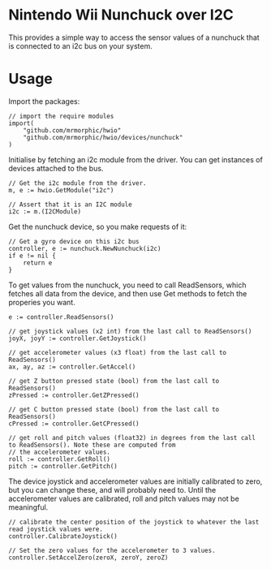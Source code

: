 # Nintendo Wii Nunchuck over I2C

This provides a simple way to access the sensor values of a nunchuck that is connected to an i2c bus on your system.

# Usage

Import the packages:

	// import the require modules
	import(
		"github.com/mrmorphic/hwio"
		"github.com/mrmorphic/hwio/devices/nunchuck"
	)

Initialise by fetching an i2c module from the driver. You can get instances of devices attached to
the bus.

	// Get the i2c module from the driver.
	m, e := hwio.GetModule("i2c")

	// Assert that it is an I2C module
	i2c := m.(I2CModule)

Get the nunchuck device, so you make requests of it:

	// Get a gyro device on this i2c bus
	controller, e := nunchuck.NewNunchuck(i2c)
	if e != nil {
		return e
	}

To get values from the nunchuck, you need to call ReadSensors, which fetches all data from the device, and then use Get
methods to fetch the properies you want.

	e := controller.ReadSensors()

	// get joystick values (x2 int) from the last call to ReadSensors()
	joyX, joyY := controller.GetJoystick()

	// get accelerometer values (x3 float) from the last call to ReadSensors()
	ax, ay, az := controller.GetAccel()

	// get Z button pressed state (bool) from the last call to ReadSensors()
	zPressed := controller.GetZPressed()

	// get C button pressed state (bool) from the last call to ReadSensors()
	cPressed := controller.GetCPressed()

	// get roll and pitch values (float32) in degrees from the last call to ReadSensors(). Note these are computed from
	// the accelerometer values.
	roll := controller.GetRoll()
	pitch := controller.GetPitch()

The device joystick and accelerometer values are initially calibrated to zero, but you can change these, and will probably need to.
Until the accelerometer values are calibrated, roll and pitch values may not be meaningful.

	// calibrate the center position of the joystick to whatever the last read joystick values were.
	controller.CalibrateJoystick()

	// Set the zero values for the accelerometer to 3 values.
	controller.SetAccelZero(zeroX, zeroY, zeroZ)